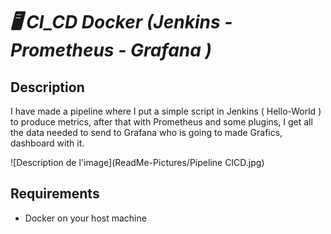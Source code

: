 # _🖥️ CI_CD Docker (Jenkins - Prometheus - Grafana )_

## Description
I have made a pipeline where I put a simple script in Jenkins ( Hello-World ) to produce metrics, after that with Prometheus and some plugins, I get all the data needed to send to Grafana who is going to made Grafics, dashboard with it.

![Description de l'image](ReadMe-Pictures/Pipeline CICD.jpg)


## Requirements
  - Docker on your host machine
